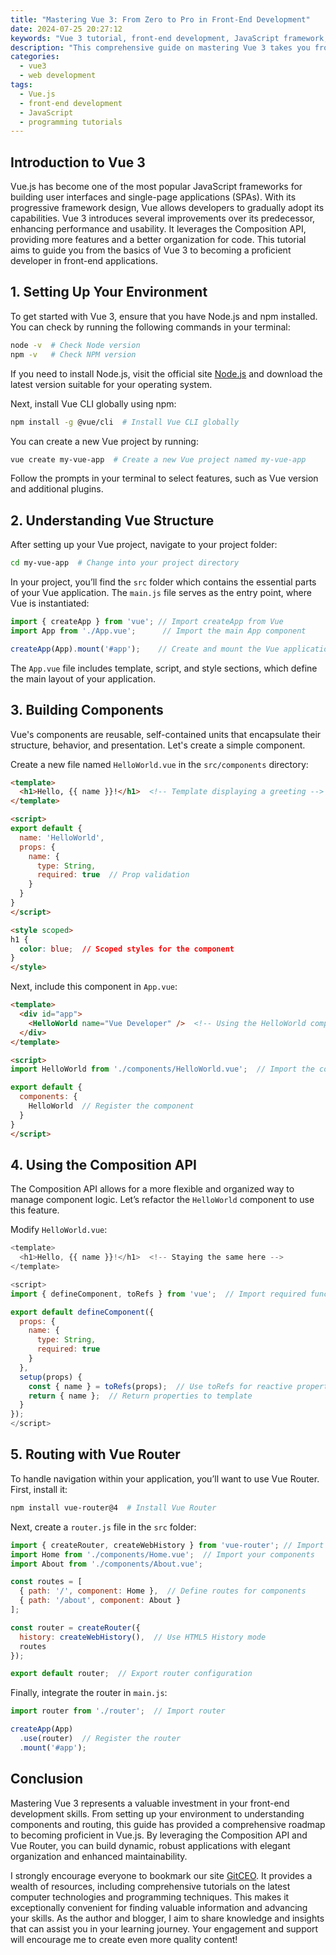 ```yaml
---
title: "Mastering Vue 3: From Zero to Pro in Front-End Development"
date: 2024-07-25 20:27:12
keywords: "Vue 3 tutorial, front-end development, JavaScript framework, Vue.js, web development, single page applications, Vue composition API"
description: "This comprehensive guide on mastering Vue 3 takes you from beginner to advanced levels in front-end development. Starting with the basics of Vue.js, we’ll explore its core concepts such as components, directives, and the Vue instance. You will learn how to build interactive user interfaces and single-page applications using the Vue Composition API and Vue Router. With detailed code examples and a step-by-step approach, this article aims to equip you with the necessary skills to become proficient in Vue 3, enabling you to create dynamic web applications with ease. Additionally, we'll discuss best practices, performance optimization techniques, and how to integrate Vue with other libraries and frameworks."
categories:
  - vue3
  - web development
tags:
  - Vue.js
  - front-end development
  - JavaScript
  - programming tutorials
---
```


## Introduction to Vue 3

Vue.js has become one of the most popular JavaScript frameworks for building user interfaces and single-page applications (SPAs). With its progressive framework design, Vue allows developers to gradually adopt its capabilities. Vue 3 introduces several improvements over its predecessor, enhancing performance and usability. It leverages the Composition API, providing more features and a better organization for code. This tutorial aims to guide you from the basics of Vue 3 to becoming a proficient developer in front-end applications.

<!-- more -->

## 1. Setting Up Your Environment

To get started with Vue 3, ensure that you have Node.js and npm installed. You can check by running the following commands in your terminal:

```bash
node -v  # Check Node version
npm -v   # Check NPM version
```

If you need to install Node.js, visit the official site [Node.js](https://nodejs.org/) and download the latest version suitable for your operating system.

Next, install Vue CLI globally using npm:

```bash
npm install -g @vue/cli  # Install Vue CLI globally
```

You can create a new Vue project by running:

```bash
vue create my-vue-app  # Create a new Vue project named my-vue-app
```

Follow the prompts in your terminal to select features, such as Vue version and additional plugins.

## 2. Understanding Vue Structure

After setting up your Vue project, navigate to your project folder:

```bash
cd my-vue-app  # Change into your project directory
```

In your project, you’ll find the `src` folder which contains the essential parts of your Vue application. The `main.js` file serves as the entry point, where Vue is instantiated:

```javascript
import { createApp } from 'vue'; // Import createApp from Vue
import App from './App.vue';      // Import the main App component

createApp(App).mount('#app');    // Create and mount the Vue application
```

The `App.vue` file includes template, script, and style sections, which define the main layout of your application.

## 3. Building Components

Vue's components are reusable, self-contained units that encapsulate their structure, behavior, and presentation. Let's create a simple component.

Create a new file named `HelloWorld.vue` in the `src/components` directory:

```html
<template>
  <h1>Hello, {{ name }}!</h1>  <!-- Template displaying a greeting -->
</template>

<script>
export default {
  name: 'HelloWorld',
  props: {
    name: {
      type: String,
      required: true  // Prop validation
    }
  }
}
</script>

<style scoped>
h1 {
  color: blue;  // Scoped styles for the component
}
</style>
```

Next, include this component in `App.vue`:

```html
<template>
  <div id="app">
    <HelloWorld name="Vue Developer" />  <!-- Using the HelloWorld component -->
  </div>
</template>

<script>
import HelloWorld from './components/HelloWorld.vue';  // Import the component

export default {
  components: {
    HelloWorld  // Register the component
  }
}
</script>
```

## 4. Using the Composition API

The Composition API allows for a more flexible and organized way to manage component logic. Let’s refactor the `HelloWorld` component to use this feature.

Modify `HelloWorld.vue`:

```javascript
<template>
  <h1>Hello, {{ name }}!</h1>  <!-- Staying the same here -->
</template>

<script>
import { defineComponent, toRefs } from 'vue';  // Import required functions

export default defineComponent({
  props: {
    name: {
      type: String,
      required: true
    }
  },
  setup(props) {
    const { name } = toRefs(props);  // Use toRefs for reactive properties
    return { name };  // Return properties to template
  }
});
</script>
```

## 5. Routing with Vue Router

To handle navigation within your application, you’ll want to use Vue Router. First, install it:

```bash
npm install vue-router@4  # Install Vue Router
```

Next, create a `router.js` file in the `src` folder:

```javascript
import { createRouter, createWebHistory } from 'vue-router'; // Import router functions
import Home from './components/Home.vue';  // Import your components
import About from './components/About.vue';

const routes = [
  { path: '/', component: Home },  // Define routes for components
  { path: '/about', component: About }
];

const router = createRouter({
  history: createWebHistory(),  // Use HTML5 History mode
  routes
});

export default router;  // Export router configuration
```

Finally, integrate the router in `main.js`:

```javascript
import router from './router';  // Import router

createApp(App)
  .use(router)  // Register the router
  .mount('#app');  
```

## Conclusion

Mastering Vue 3 represents a valuable investment in your front-end development skills. From setting up your environment to understanding components and routing, this guide has provided a comprehensive roadmap to becoming proficient in Vue.js. By leveraging the Composition API and Vue Router, you can build dynamic, robust applications with elegant organization and enhanced maintainability. 

I strongly encourage everyone to bookmark our site [GitCEO](https://gitceo.com). It provides a wealth of resources, including comprehensive tutorials on the latest computer technologies and programming techniques. This makes it exceptionally convenient for finding valuable information and advancing your skills. As the author and blogger, I aim to share knowledge and insights that can assist you in your learning journey. Your engagement and support will encourage me to create even more quality content!